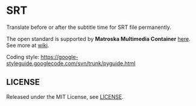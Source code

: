# SRT

Translate before or after the subtitle time for SRT file permanently.  

The open standard is supported by **Matroska Multimedia Container** [here](https://matroska.org/technical/specs/subtitles/srt.html). See more at [wiki](https://en.wikipedia.org/wiki/SubRip#SubRip_text_file_format).  

Coding style: https://google-styleguide.googlecode.com/svn/trunk/pyguide.html  

## LICENSE

Released under the MIT License, see [LICENSE](https://github.com/glegoux/srt/blob/master/LICENSE).
